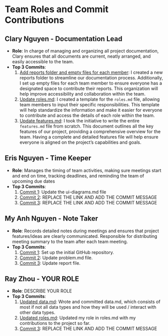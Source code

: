 # Team Roles and Commit Contributions

## Clary Nguyen - Documentation Lead
- **Role**: In charge of managing and organizing all project documentation, Clary ensures that all documents are current, neatly arranged, and easily accessible to the team.
- **Top 3 Commits**:
  1. [Add reports folder and empty files for each member](https://github.com/mya03/Meal-Planner/commit/98ce931a7859f5fa769cec571d5d5dc04b15c3e4): I created a new reports folder to streamline our documentation process. Additionally, I set up empty files for each team member to ensure everyone has a designated space to contribute their reports. This organization will help improve accessibility and collaboration within the team.
  2. [Update roles.md](https://github.com/mya03/Meal-Planner/commit/d66290033ecd1c61588a64c1b4e1342168df8bc0): I created a template for the `roles.md` file, allowing team members to input their specific responsibilities. This template will help standardize the information and make it easier for everyone to contribute and access the details of each role within the team.
  3. [Update features.md](https://github.com/mya03/Meal-Planner/commit/a3f7fb37c2a5b6c1fe55abea2c129654542cf5d9): I took the initiative to write the entire `features.md` file from scratch. This document outlines all the key features of our project, providing a comprehensive overview for the team. Having a complete and detailed features file will help ensure everyone is aligned on the project’s capabilities and goals.

## Eris Nguyen - Time Keeper
- **Role**: Manages the timing of team activities, making sure meetings start and end on time, tracking deadlines, and reminding the team of upcoming due dates
- **Top 3 Commits**:
  1. [Commit 1](https://github.com/mya03/Meal-Planner/commit/ac472ba8c5e85320bf7519aab80b28ca17209e32): Update the ui-diagrams.md file
  2. [Commit 2](https://github.com/repo/commit2): REPLACE THE LINK AND ADD THE COMMIT MESSAGE
  3. [Commit 3](https://github.com/repo/commit3): REPLACE THE LINK AND ADD THE COMMIT MESSAGE

## My Anh Nguyen - Note Taker
- **Role**: Records detailed notes during meetings and ensures that project features/ideas are clearly communicated. Responsible for distributing meeting summary to the team after each team meeting.
- **Top 3 Commits**:
  1. [Commit 1]([https://github.com/repo/commit1](https://github.com/mya03/Meal-Planner/commit/c8f0ac6f7093af159fd9f3fae76228a82df6dc11)): Set up the initial GitHub repository.
  2. [Commit 2](https://github.com/mya03/Meal-Planner/commit/e778c709edf6f617789814074ac859f5652eda02): Update problem.md file.
  3. [Commit 3](https://github.com/mya03/Meal-Planner/commit/96ff87fda2a60bc2391db54a751a938a2a4aa9fa): Update report file.

## Ray Zhou - YOUR ROLE
- **Role**: DESCRIBE YOUR ROLE
- **Top 3 Commits**:
  1. [Updated data.md](https://github.com/mya03/Meal-Planner/commit/fbae2dc660888391ff5a9fffc45693a2fe08fc93): Wrote and committed data.md, which consists of most if not all data types and how they will be used / interact with other data types.
  2. [Updated roles.md](https://github.com/mya03/Meal-Planner/commit/9d5237c84c621fd4e8ef5d875c418ee955ca143e): Updated my role in roles.md with my contributions to the project so far.
  3. [Commit 3](https://github.com/repo/commit3): REPLACE THE LINK AND ADD THE COMMIT MESSAGE
